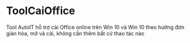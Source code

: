 # ToolCaiOffice
Tool AutoIT hỗ trợ cài Office online trên Win 10 và Win 10 theo hướng đơn giản hóa, mở và cài, không cần thêm bất cứ thao tác nào
